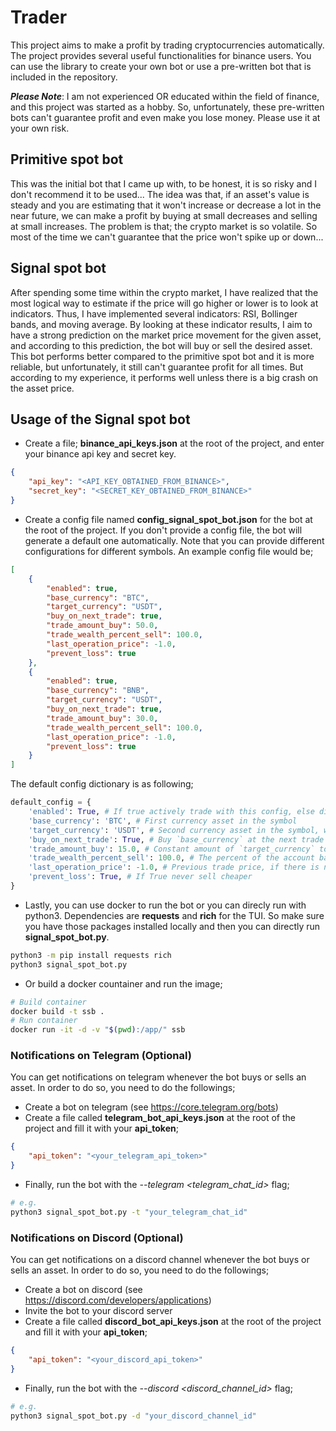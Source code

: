 # Trader
This project aims to make a profit by trading cryptocurrencies automatically. The project provides several useful functionalities for binance users. You can use the library to create your own bot or use a pre-written bot that is included in the repository.

***Please Note***: I am not experienced OR educated within the field of finance, and this project was started as a hobby. So, unfortunately, these pre-written bots can't guarantee profit and even make you lose money. Please use it at your own risk.


## Primitive spot bot
This was the initial bot that I came up with, to be honest, it is so risky and I don't recommend it to be used... The idea was that, if an asset's value is steady and you are estimating that it won't increase or decrease a lot in the near future, we can make a profit by buying at small decreases and selling at small increases. The problem is that; the crypto market is so volatile. So most of the time we can't guarantee that the price won't spike up or down...

## Signal spot bot
After spending some time within the crypto market, I have realized that the most logical way to estimate if the price will go higher or lower is to look at indicators. Thus, I have implemented several indicators: RSI, Bollinger bands, and moving average. By looking at these indicator results, I aim to have a strong prediction on the market price movement for the given asset, and according to this prediction, the bot will buy or sell the desired asset. This bot performs better compared to the primitive spot bot and it is more reliable, but unfortunately, it still can't guarantee profit for all times. But according to my experience, it performs well unless there is a big crash on the asset price.

## Usage of the Signal spot bot
- Create a file; **binance_api_keys.json** at the root of the project, and enter your binance api key and secret key.
```json
{
    "api_key": "<API_KEY_OBTAINED_FROM_BINANCE>",
    "secret_key": "<SECRET_KEY_OBTAINED_FROM_BINANCE>"
}
```
- Create a config file named **config_signal_spot_bot.json** for the bot at the root of the project. If you don't provide a config file, the bot will generate a default one automatically. Note that you can provide different configurations for different symbols. An example config file would be;
```json
[
    {
        "enabled": true,
        "base_currency": "BTC",
        "target_currency": "USDT",
        "buy_on_next_trade": true,
        "trade_amount_buy": 50.0,
        "trade_wealth_percent_sell": 100.0,
        "last_operation_price": -1.0,
        "prevent_loss": true
    },
    {
        "enabled": true,
        "base_currency": "BNB",
        "target_currency": "USDT",
        "buy_on_next_trade": true,
        "trade_amount_buy": 30.0,
        "trade_wealth_percent_sell": 100.0,
        "last_operation_price": -1.0,
        "prevent_loss": true
    }
]
```
The default config dictionary is as following;
```python
default_config = {
    'enabled': True, # If true actively trade with this config, else dismiss
    'base_currency': 'BTC', # First currency asset in the symbol
    'target_currency': 'USDT', # Second currency asset in the symbol, want to maximize this asset
    'buy_on_next_trade': True, # Buy `base_currency` at the next trade
    'trade_amount_buy': 15.0, # Constant amount of `target_currency` to use while buying `base_currency`
    'trade_wealth_percent_sell': 100.0, # The percent of the account balance to be traded while selling `base_currency`
    'last_operation_price': -1.0, # Previous trade price, if there is no trade (-1), set to current price
    'prevent_loss': True, # If True never sell cheaper
}
```
- Lastly, you can use docker to run the bot or you can direcly run with python3. Dependencies are **requests** and **rich** for the TUI. So make sure you have those packages installed locally and then you can directly run **signal_spot_bot.py**.
``` bash
python3 -m pip install requests rich
python3 signal_spot_bot.py
```
- Or build a docker countainer and run the image;
 ``` bash
# Build container
docker build -t ssb .
# Run container
docker run -it -d -v "$(pwd):/app/" ssb
```
### Notifications on Telegram (Optional)
You can get notifications on telegram whenever the bot buys or sells an asset.
In order to do so, you need to do the followings;
- Create a bot on telegram (see https://core.telegram.org/bots)
- Create a file called **telegram_bot_api_keys.json** at the root of the project and fill it with your **api_token**;
``` json
{
    "api_token": "<your_telegram_api_token>"
}
```
- Finally, run the bot with the *--telegram <telegram_chat_id>* flag;
``` bash
# e.g.
python3 signal_spot_bot.py -t "your_telegram_chat_id"
```

### Notifications on Discord (Optional)
You can get notifications on a discord channel whenever the bot buys or sells an asset.
In order to do so, you need to do the followings;
- Create a bot on discord (see https://discord.com/developers/applications)
- Invite the bot to your discord server
- Create a file called **discord_bot_api_keys.json** at the root of the project and fill it with your **api_token**;
``` json
{
    "api_token": "<your_discord_api_token>"
}
```
- Finally, run the bot with the *--discord <discord_channel_id>* flag;
``` bash
# e.g.
python3 signal_spot_bot.py -d "your_discord_channel_id"
```

